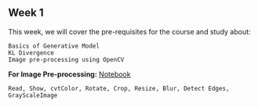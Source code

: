 ## Week 1 

This week, we will cover the pre-requisites for the course and study about:
```
Basics of Generative Model
KL Divergence
Image pre-processing using OpenCV
```

**For Image Pre-processing:** [Notebook](https://github.com/worklifesg/Advanced-Deep-Learning-and-Computer-Vision/blob/main/Week%201/1_ImagePreprocessingOperations_matplotlib.ipynb)
```
Read, Show, cvtColor, Rotate, Crop, Resize, Blur, Detect Edges, GrayScaleImage
```
